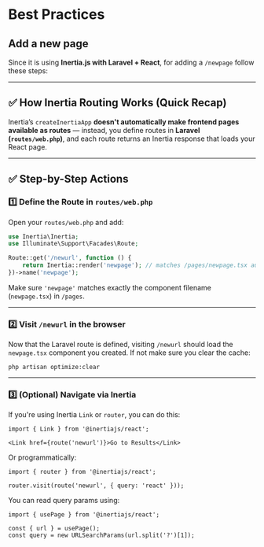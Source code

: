 # Best Practices

## Add a new page
Since it is using **Inertia.js with Laravel + React**, for adding a `/newpage` follow these steps:

---

## ✅ How Inertia Routing Works (Quick Recap)

Inertia’s `createInertiaApp` **doesn't automatically make frontend pages available as routes** — instead, you define routes in **Laravel (`routes/web.php`)**, and each route returns an Inertia response that loads your React page.

---

## ✅ Step-by-Step Actions

### 1️⃣ **Define the Route in `routes/web.php`**

Open your `routes/web.php` and add:

```php
use Inertia\Inertia;
use Illuminate\Support\Facades\Route;

Route::get('/newurl', function () {
    return Inertia::render('newpage'); // matches /pages/newpage.tsx automatically
})->name('newpage');
```

Make sure `'newpage'` matches exactly the component filename (`newpage.tsx`) in `/pages`.

---

### 2️⃣ **Visit `/newurl` in the browser**

Now that the Laravel route is defined, visiting `/newurl` should load the `newpage.tsx` component you created. If not make sure you clear the cache:

```
php artisan optimize:clear
```

---

### 3️⃣ (Optional) **Navigate via Inertia**

If you're using Inertia `Link` or `router`, you can do this:

```tsx
import { Link } from '@inertiajs/react';

<Link href={route('newurl')}>Go to Results</Link>
```

Or programmatically:

```tsx
import { router } from '@inertiajs/react';

router.visit(route('newurl', { query: 'react' }));
```

You can read query params using:

```tsx
import { usePage } from '@inertiajs/react';

const { url } = usePage();
const query = new URLSearchParams(url.split('?')[1]);
```

